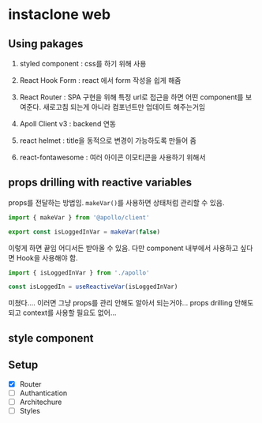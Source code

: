 # instaclone web

## Using pakages

1. styled component : css를 하기 위해 사용

2. React Hook Form : react 에서 form 작성을 쉽게 해줌

3. React Router : SPA 구현을 위해
   특정 url로 접근을 하면 어떤 component를 보여준다.
   새로고침 되는게 아니라 컴포넌트만 업데이트 해주는거임

4. Apoll Client v3 : backend 연동
5. react helmet : title을 동적으로 변경이 가능하도록 만들어 줌
6. react-fontawesome : 여러 아이콘 이모티콘을 사용하기 위해서

## props drilling with reactive variables

props를 전달하는 방법임.
`makeVar()`를 사용하면 상태처럼 관리할 수 있음.

```js
import { makeVar } from '@apollo/client'

export const isLoggedInVar = makeVar(false)
```

이렇게 하면 끝임 어디서든 받아올 수 있음.
다만 component 내부에서 사용하고 싶다면 Hook을 사용해야 함.

```js
import { isLoggedInVar } from './apollo'

const isLoggedIn = useReactiveVar(isLoggedInVar)
```

미쳤다.... 이러면 그냥 props를 관리 안해도 알아서 되는거야...
props drilling 안해도 되고 context를 사용할 필요도 없어...

## style component

## Setup

- [x] Router
- [ ] Authantication
- [ ] Architechure
- [ ] Styles
